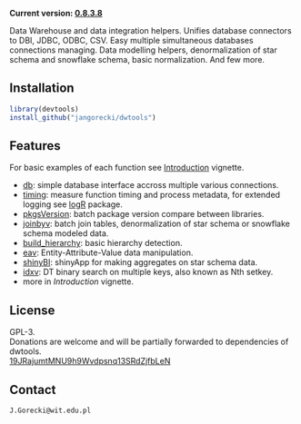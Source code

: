 
**Current version: [0.8.3.8](NEWS.md)**  

Data Warehouse and data integration helpers. Unifies database connectors to DBI, JDBC, ODBC, CSV. Easy multiple simultaneous databases connections managing. Data modelling helpers, denormalization of star schema and snowflake schema, basic normalization. And few more.

## Installation

```r
library(devtools)
install_github("jangorecki/dwtools")
```

## Features

For basic examples of each function see [Introduction](vignettes/dwtools.Rmd) vignette.

- [db](tests/example-db.R): simple database interface accross multiple various connections.
- [timing](tests/example-timing.R): measure function timing and process metadata, for extended logging see [logR](https://github.com/jangorecki/logR) package.
- [pkgsVersion](tests/example-pkgs_version.R): batch package version compare between libraries.
- [joinbyv](tests/example-joinbyv.R): batch join tables, denormalization of star schema or snowflake schema modeled data.
- [build_hierarchy](example-build_hierarchy.R): basic hierarchy detection.
- [eav](example-eav.R): Entity-Attribute-Value data manipulation.
- [shinyBI](https://jangorecki.shinyapps.io/shinyBI/): shinyApp for making aggregates on star schema data.
- [idxv](example-idxv.R): DT binary search on multiple keys, also known as Nth setkey.
- more in *Introduction* vignette.

## License

GPL-3.  
Donations are welcome and will be partially forwarded to dependencies of dwtools.  
[19JRajumtMNU9h9Wvdpsnq13SRdZjfbLeN](https://blockchain.info/address/19JRajumtMNU9h9Wvdpsnq13SRdZjfbLeN)

## Contact

`J.Gorecki@wit.edu.pl`
